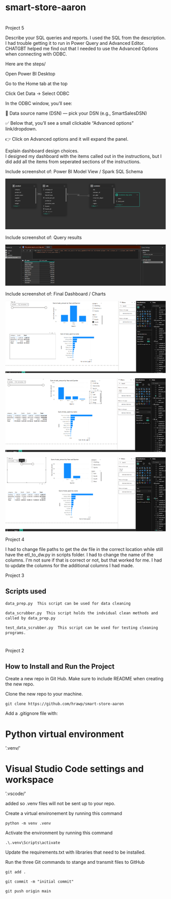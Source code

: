 # smart-store-aaron
#
Project 5

Describe your SQL queries and reports.
I used the SQL from the description.  I had trouble getting it to run in Power Query and Advanced Editor.  CHATGBT helped me find out that I needed to use the Advanced Options when connecting with ODBC.  

Here are the steps/

Open Power BI Desktop

Go to the Home tab at the top

Click Get Data → Select ODBC

In the ODBC window, you’ll see:

🔘 Data source name (DSN) — pick your DSN (e.g., SmartSalesDSN)

✅ Below that, you’ll see a small clickable “Advanced options” link/dropdown.

👉 Click on Advanced options and it will expand the panel.




Explain dashboard design choices.  
I designed my dashboard with the items called out in the instructions, but I did add all the items from seperated sections of the instructions.

Include screenshot of: Power BI Model View / Spark SQL Schema

![Model](image-3.png)

Include screenshot of: Query results

![SQL](image-4.png)

Include screenshot of: Final Dashboard / Charts

![Filtered on South](image.png)

![No Filters](image-1.png)

![Date Slider](image-2.png)

Project 4

I had to change file paths to get the dw file in the correct location while still have the etl_to_dw.py in scripts folder.
I had to change the name of the columns.  I'm not sure if that is correct or not, but that worked for me.
I had to update the columns for the additional columns I had made.

Project 3
## Scripts used
```
data_prep.py  This script can be used for data cleaning
```
```
data_scrubber.py  This script holds the indvidual clean methods and called by data_prep.py
```
```
test_data_scrubber.py  This script can be used for testing cleaning programs.
```


# 
Project 2
## How to Install and Run the Project

Create a new repo in Git Hub.  Make sure to include README when creating the new repo.

Clone the new repo to your machine.
```
git clone https://github.com/hrawp/smart-store-aaron
```

Add a .gitignore file with:
# Python virtual environment
'.venv/'

# Visual Studio Code settings and workspace
'.vscode/'

added so .venv files will not be sent up to your repo.

Create a virtual environement by running this command
```
python -m venv .venv
```

Activate the environment by running this command
```
.\.venv\Scripts\activate
```

Update the requirements.txt with libraries that need to be installed.



Run the three Git commands to stange and transmit files to GitHub
```
git add .
```
```
git commit -m "initial commit"
```
```
git push origin main
```


